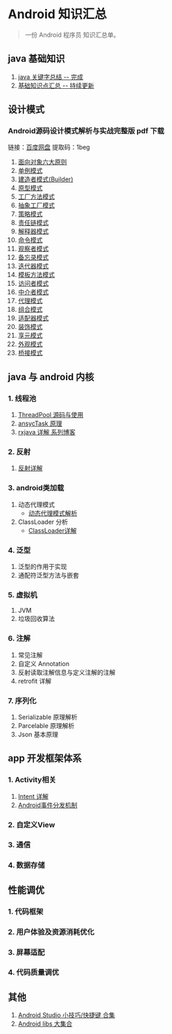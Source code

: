 # Android 知识汇总

> 一份 Android 程序员 知识汇总单。

## java 基础知识

1. [java 关键字总结 -- 完成](https://github.com/mrlsm/Note/blob/master/java/java_keyword.md)
2. [基础知识点汇总 -- 持续更新](https://github.com/mrlsm/Note/blob/master/java/java_kownledge_point.md)

## 设计模式

### Android源码设计模式解析与实战完整版 pdf 下载
链接：[百度网盘](https://pan.baidu.com/s/1AV5HMmsWY9XL7c7uIDil1A)   提取码：1beg 

1. [面向对象六大原则](https://github.com/mrlsm/Note/blob/master/designPatterns/six_principles.md)
2. [单例模式](https://github.com/mrlsm/Note/blob/master/designPatterns/singleton.md)
3. [建造者模式(Builder)](https://github.com/mrlsm/Note/blob/master/designPatterns/builder.md)
4. [原型模式](https://github.com/mrlsm/Note/blob/master/designPatterns/prototype.md)
5. [工厂方法模式](https://github.com/mrlsm/Note/blob/master/designPatterns/factory.md)
6. [抽象工厂模式](https://github.com/mrlsm/Note/blob/master/designPatterns/factory.md)
7. [策略模式](https://github.com/mrlsm/Note/blob/master/designPatterns/strategy.md)
8. [责任链模式](https://github.com/mrlsm/Note/blob/master/designPatterns/responsibility.md)
9. [解释器模式](https://github.com/mrlsm/Note/blob/master/designPatterns/interperter.md)
10. [命令模式](https://github.com/mrlsm/Note/blob/master/designPatterns/command.md)
11. [观察者模式](https://github.com/mrlsm/Note/blob/master/designPatterns/observer.md)
12. [备忘录模式](https://github.com/mrlsm/Note/blob/master/designPatterns/memento.md)
13. [迭代器模式](https://github.com/mrlsm/Note/blob/master/designPatterns/iterator.md)
14. [模板方法模式](https://github.com/mrlsm/Note/blob/master/designPatterns/template.md)
15. [访问者模式](https://github.com/mrlsm/Note/blob/master/designPatterns/visitor.md)
16. [中介者模式](https://github.com/mrlsm/Note/blob/master/designPatterns/mediator.md)
17. [代理模式](https://github.com/mrlsm/Note/blob/master/designPatterns/proxy.md)
18. [组合模式](https://github.com/mrlsm/Note/blob/master/designPatterns/composite.md)
19. [适配器模式](https://github.com/mrlsm/Note/blob/master/designPatterns/adapter.md)
20. [装饰模式](https://github.com/mrlsm/Note/blob/master/designPatterns/decorator.md)
21. [享元模式](https://github.com/mrlsm/Note/blob/master/designPatterns/flyweight.md)
22. [外观模式](https://github.com/mrlsm/Note/blob/master/designPatterns/facade.md)
23. [桥接模式](https://github.com/mrlsm/Note/blob/master/designPatterns/bridge.md)

## java 与 android 内核

### 1. 线程池

1. [ThreadPool 源码与使用](https://juejin.im/post/5bf281356fb9a049ca36f2e5)
2. [ansycTask 原理](https://blog.csdn.net/iispring/article/details/50670388)
3. [rxjava 详解 系列博客](https://github.com/mrlsm/Note/blob/master/android/lib/rxjava.md)

### 2. 反射

1. [反射详解](https://juejin.im/post/598ea9116fb9a03c335a99a4)

### 3. android类加载

1. 动态代理模式
    - [动态代理模式解析](https://juejin.im/post/5a99048a6fb9a028d5668e62)
2. ClassLoader 分析
    - [ClassLoader详解](https://blog.csdn.net/briblue/article/details/54973413)

### 4. 泛型

1. 泛型的作用于实现
2. 通配符泛型方法与嵌套

### 5. 虚拟机

1. JVM
2. 垃圾回收算法

### 6. 注解

1. 常见注解
2. 自定义 Annotation
3. 反射读取注解信息与定义注解的注解
4. retrofit 详解

### 7. 序列化

1. Serializable 原理解析
2. Parcelable 原理解析
3. Json 基本原理

## app 开发框架体系

### 1. Activity相关

1. [Intent 详解](https://github.com/mrlsm/Note/blob/master/android/activity/intent.md)
2. [Android事件分发机制](http://gityuan.com/2015/09/19/android-touch/)

### 2. 自定义View

### 3. 通信

### 4. 数据存储

## 性能调优

### 1. 代码框架

### 2. 用户体验及资源消耗优化

### 3. 屏幕适配

### 4. 代码质量调优

## 其他

1. [Android Studio 小技巧/快捷键 合集](https://jaeger.itscoder.com/android/2016/02/14/android-studio-tips.html)
1. [Android libs 大集合](https://github.com/XXApple/AndroidLibs)